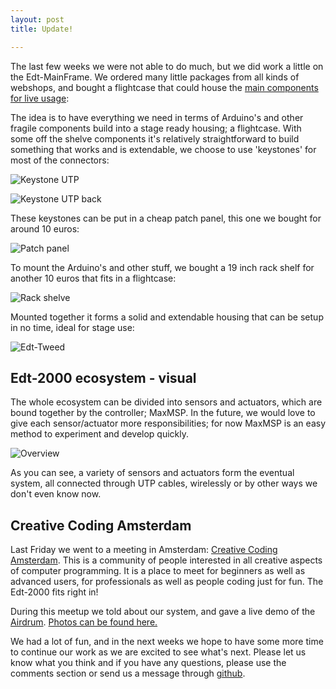 ```yaml
---
layout: post
title: Update!

---
```


The last few weeks we were not able to do much, but we did work a little on the Edt-MainFrame. We ordered many little packages from all kinds of webshops, and bought a flightcase that could house the [main components for live usage](https://www.pivotaltracker.com/story/show/122165257):

The idea is to have everything we need in terms of Arduino's and other fragile components build into a stage ready housing; a flightcase. With some off the shelve components it's relatively straightforward to build something that works and is extendable, we choose to use 'keystones' for most of the connectors:

![Keystone UTP](https://dl.dropboxusercontent.com/u/4548386/hosted/edt-2000/2016-07-25%20First%20release%20blog/C6KEY110SWH.Main.jpg)

![Keystone UTP back](https://dl.dropboxusercontent.com/u/4548386/hosted/edt-2000/2016-07-25%20First%20release%20blog/C6KEY110SWH.B.jpg)

These keystones can be put in a cheap patch panel, this one we bought for around 10 euros:

![Patch panel](https://dl.dropboxusercontent.com/u/4548386/hosted/edt-2000/2016-07-25%20First%20release%20blog/51a8b0c3523c67.36044302.jpg)

To mount the Arduino's and other stuff, we bought a 19 inch rack shelf for another 10 euros that fits in a flightcase:

![Rack shelve](https://dl.dropboxusercontent.com/u/4548386/hosted/edt-2000/2016-07-25%20First%20release%20blog/5011559_800.jpg)

Mounted together it forms a solid and extendable housing that can be setup in no time, ideal for stage use:

![Edt-Tweed](https://dl.dropboxusercontent.com/u/4548386/hosted/edt-2000/2016-07-25%20First%20release%20blog/2016-08-18%2022.51.36.jpg)

## Edt-2000 ecosystem - visual

The whole ecosystem can be divided into sensors and actuators, which are bound together by the controller; MaxMSP. In the future, we would love to give each sensor/actuator more responsibilities; for now MaxMSP is an easy method to experiment and develop quickly.

![Overview](https://dl.dropboxusercontent.com/u/4548386/hosted/edt-2000/2016-07-25%20First%20release%20blog/2016-08-19%2017.49.44.jpg)

As you can see, a variety of sensors and actuators form the eventual system, all connected through UTP cables, wirelessly or by other ways we don't even know now.

## Creative Coding Amsterdam

Last Friday we went to a meeting in Amsterdam: [Creative Coding Amsterdam](http://www.creativecodingamsterdam.com). This is a community of people interested in all creative aspects of computer programming. It is a place to meet for beginners as well as advanced users, for professionals as well as people coding just for fun. The Edt-2000 fits right in!

During this meetup we told about our system, and gave a live demo of the [Airdrum](https://www.facebook.com/events/1372338339447256/). [Photos can be found here.](https://photos.google.com/share/AF1QipMH-M4rksgzHalJdNbSYW-HbguJYKYb_ye9T02DsP2Jt2fFBN5VhAOMNKRkMELKsw?key=OHVzdGNxODBjWlRCdjI4dWYtSzA3bHhaNUpERFhB)

We had a lot of fun, and in the next weeks we hope to have some more time to continue our work as we are excited to see what's next. Please let us know what you think and if you have any questions, please use the comments section or send us a message through [github](https://www.github.com/edt-2000).